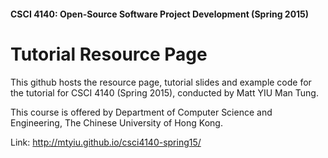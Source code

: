 #### CSCI 4140: Open-Source Software Project Development (Spring 2015)
# Tutorial Resource Page

This github hosts the resource page, tutorial slides and example code for the tutorial for CSCI 4140 (Spring 2015), conducted by Matt YIU Man Tung.

This course is offered by Department of Computer Science and Engineering, The Chinese University of Hong Kong.

Link: <http://mtyiu.github.io/csci4140-spring15/>

